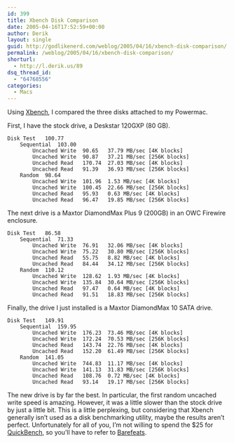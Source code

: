 ```yaml
---
id: 399
title: Xbench Disk Comparison
date: 2005-04-16T17:52:59+00:00
author: Derik
layout: single
guid: http://godlikenerd.com/weblog/2005/04/16/xbench-disk-comparison/
permalink: /weblog/2005/04/16/xbench-disk-comparison/
shorturl:
  - http://l.derik.us/89
dsq_thread_id:
  - "64768556"
categories:
  - Macs
---
```

Using [Xbench](http://www.xbench.com), I compared the three disks attached to my Powermac.

First, I have the stock drive, a Deskstar 120GXP (80 GB).

    Disk Test   100.77  
        Sequential  103.00  
            Uncached Write  90.65   37.79 MB/sec [4K blocks]
            Uncached Write  90.87   37.21 MB/sec [256K blocks]
            Uncached Read   170.74  27.03 MB/sec [4K blocks]
            Uncached Read   91.39   36.93 MB/sec [256K blocks]
        Random  98.64   
            Uncached Write  101.96  1.53 MB/sec [4K blocks]
            Uncached Write  100.45  22.66 MB/sec [256K blocks]
            Uncached Read   95.93   0.63 MB/sec [4K blocks]
            Uncached Read   96.47   19.85 MB/sec [256K blocks]
    

The next drive is a Maxtor DiamondMax Plus 9 (200GB) in an OWC Firewire enclosure.

    Disk Test   86.58   
        Sequential  71.33   
            Uncached Write  76.91   32.06 MB/sec [4K blocks]
            Uncached Write  75.22   30.80 MB/sec [256K blocks]
            Uncached Read   55.75   8.82 MB/sec [4K blocks]
            Uncached Read   84.44   34.12 MB/sec [256K blocks]
        Random  110.12  
            Uncached Write  128.62  1.93 MB/sec [4K blocks]
            Uncached Write  135.84  30.64 MB/sec [256K blocks]
            Uncached Read   97.47   0.64 MB/sec [4K blocks]
            Uncached Read   91.51   18.83 MB/sec [256K blocks]
    

Finally, the drive I just installed is a Maxtor DiamondMax 10 SATA drive.

    Disk Test   149.91  
        Sequential  159.95  
            Uncached Write  176.23  73.46 MB/sec [4K blocks]
            Uncached Write  172.24  70.53 MB/sec [256K blocks]
            Uncached Read   143.74  22.76 MB/sec [4K blocks]
            Uncached Read   152.20  61.49 MB/sec [256K blocks]
        Random  141.05  
            Uncached Write  744.83  11.17 MB/sec [4K blocks]
            Uncached Write  141.13  31.83 MB/sec [256K blocks]
            Uncached Read   108.76  0.72 MB/sec [4K blocks]
            Uncached Read   93.14   19.17 MB/sec [256K blocks]
    

The new drive is by far the best. In particular, the first random uncached write speed is amazing. However, it was a little slower than the stock drive by just a little bit. This is a little perplexing, but considering that Xbench generally isn&#8217;t used as a disk benchmarking utility, maybe the results aren&#8217;t perfect. Unfortunately for all of you, I&#8217;m not willing to spend the $25 for [QuickBench](http://www.speedtools.com/TestSuite.shtml), so you&#8217;ll have to refer to [Barefeats](http://www.barefeats.com).